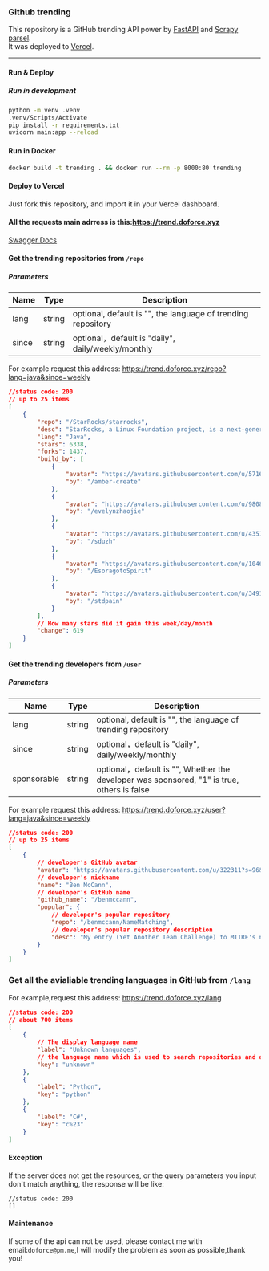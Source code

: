 ### Github trending

This repository is a GitHub trending API power by [FastAPI](https://fastapi.tiangolo.com) and [Scrapy parsel](https://github.com/scrapy/parsel).</br>
It was deployed to [Vercel](https://vercel.com).

---

#### Run & Deploy

##### Run in development

```bash
python -m venv .venv
.venv/Scripts/Activate
pip install -r requirements.txt
uvicorn main:app --reload
```

#### Run in Docker

```bash
docker build -t trending . && docker run --rm -p 8000:80 trending
```

#### Deploy to Vercel

Just fork this repository, and import it in your Vercel dashboard.

#### All the requests main adrress is this:https://trend.doforce.xyz

[Swagger Docs](https://trend.doforce.xyz/docs)

#### Get the trending repositories from `/repo`

##### Parameters

| Name  | Type   | Description                                                  |
| ----- | ------ | ------------------------------------------------------------ |
| lang  | string | optional, default is "", the language of trending repository |
| since | string | optional，default is "daily", daily/weekly/monthly           |

For example request this address:
https://trend.doforce.xyz/repo?lang=java&since=weekly

```json
//status code: 200
// up to 25 items
[
    {
        "repo": "/StarRocks/starrocks",
        "desc": "StarRocks, a Linux Foundation project, is a next-generation sub-second MPP OLAP database for full analytics scenarios, including multi-dimensional analytics, real-time analytics, and ad-hoc queries. InfoWorld’s 2023 BOSSIE Award for best open source software.",
        "lang": "Java",
        "stars": 6338,
        "forks": 1437,
        "build_by": [
            {
                "avatar": "https://avatars.githubusercontent.com/u/57167462?s=40&v=4",
                "by": "/amber-create"
            },
            {
                "avatar": "https://avatars.githubusercontent.com/u/98087056?s=40&v=4",
                "by": "/evelynzhaojie"
            },
            {
                "avatar": "https://avatars.githubusercontent.com/u/4351040?s=40&v=4",
                "by": "/sduzh"
            },
            {
                "avatar": "https://avatars.githubusercontent.com/u/104624482?s=40&v=4",
                "by": "/EsoragotoSpirit"
            },
            {
                "avatar": "https://avatars.githubusercontent.com/u/34912776?s=40&v=4",
                "by": "/stdpain"
            }
        ],
        // How many stars did it gain this week/day/month
        "change": 619
    }
]
```

#### Get the trending developers from `/user`

##### Parameters

| Name        | Type   | Description                                                                                |
| ----------- | ------ | ------------------------------------------------------------------------------------------ |
| lang        | string | optional, default is "", the language of trending repository                               |
| since       | string | optional，default is "daily", daily/weekly/monthly                                         |
| sponsorable | string | optional，default is "", Whether the developer was sponsored, "1" is true, others is false |

For example request this address:
https://trend.doforce.xyz/user?lang=java&since=weekly

```json
//status code: 200
// up to 25 items
[
    {
        // developer's GitHub avatar
        "avatar": "https://avatars.githubusercontent.com/u/322311?s=96&v=4",
        // developer's nickname
        "name": "Ben McCann",
        // developer's GitHub name
        "github_name": "/benmccann",
        "popular": {
            // developer's popular repository
            "repo": "/benmccann/NameMatching",
            // developer's popular repository description
            "desc": "My entry (Yet Another Team Challenge) to MITRE's name matching competition"
        }
    }
]
```

### Get all the avialiable trending languages in GitHub from `/lang`

For example,request this address:
https://trend.doforce.xyz/lang

```json
//status code: 200
// about 700 items
[
    {
        // The display language name
        "label": "Unknown languages",
        // the language name which is used to search repositories and developers
        "key": "unknown"
    },
    {
        "label": "Python",
        "key": "python"
    },
    {
        "label": "C#",
        "key": "c%23"
    }
]
```

#### Exception

If the server does not get the resources, or the query parameters you input don't match anything, the response will be like:

```
//status code: 200
[]
```

#### Maintenance

If some of the api can not be used, please contact me with email:`doforce@pm.me`,I will modify the problem as soon as possible,thank you!
